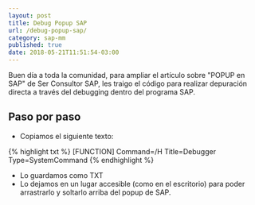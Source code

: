 ```yaml
---
layout: post
title: Debug Popup SAP
url: /debug-popup-sap/
category: sap-mm
published: true
date: 2018-05-21T11:51:54-03:00
---
```


Buen día a toda la comunidad, para ampliar el artículo sobre "POPUP en SAP" de Ser Consultor SAP, les traigo el código para realizar depuración directa a través del debugging dentro del programa SAP.

<!--more-->

## Paso por paso

* Copiamos el siguiente texto:

{% highlight txt %}
[FUNCTION] 
Command=/H 
Title=Debugger 
Type=SystemCommand 
{% endhighlight %}

* Lo guardamos como TXT
* Lo dejamos en un lugar accesible (como en el escritorio) para poder arrastrarlo y soltarlo arriba del popup de SAP.
